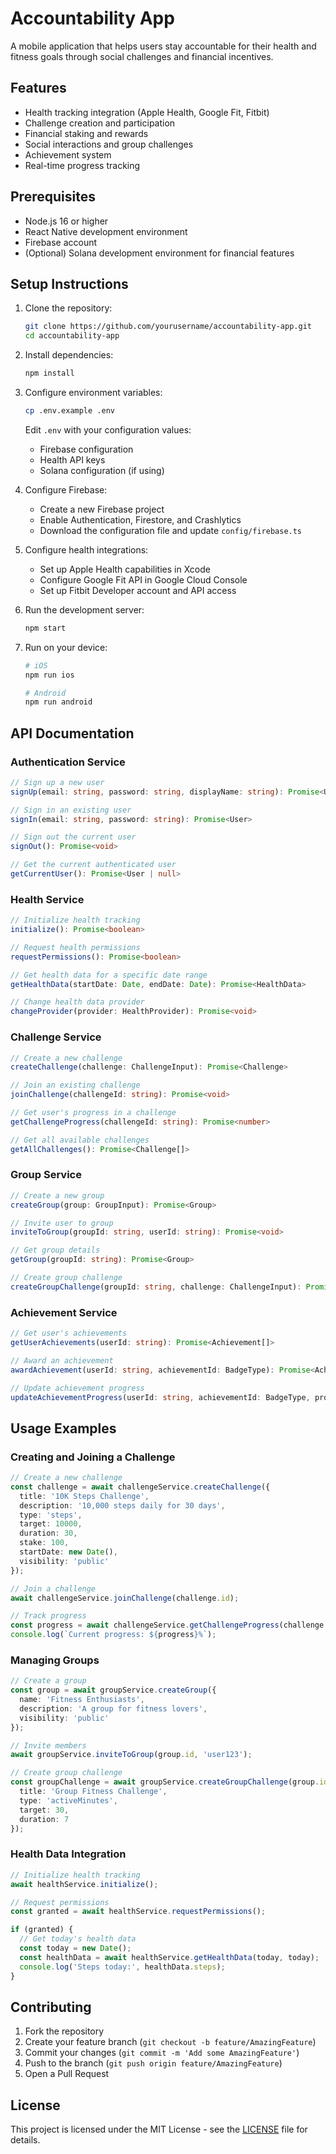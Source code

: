 # Accountability App

A mobile application that helps users stay accountable for their health and fitness goals through social challenges and financial incentives.

## Features

- Health tracking integration (Apple Health, Google Fit, Fitbit)
- Challenge creation and participation
- Financial staking and rewards
- Social interactions and group challenges
- Achievement system
- Real-time progress tracking

## Prerequisites

- Node.js 16 or higher
- React Native development environment
- Firebase account
- (Optional) Solana development environment for financial features

## Setup Instructions

1. Clone the repository:
   ```bash
   git clone https://github.com/yourusername/accountability-app.git
   cd accountability-app
   ```

2. Install dependencies:
   ```bash
   npm install
   ```

3. Configure environment variables:
   ```bash
   cp .env.example .env
   ```
   Edit `.env` with your configuration values:
   - Firebase configuration
   - Health API keys
   - Solana configuration (if using)

4. Configure Firebase:
   - Create a new Firebase project
   - Enable Authentication, Firestore, and Crashlytics
   - Download the configuration file and update `config/firebase.ts`

5. Configure health integrations:
   - Set up Apple Health capabilities in Xcode
   - Configure Google Fit API in Google Cloud Console
   - Set up Fitbit Developer account and API access

6. Run the development server:
   ```bash
   npm start
   ```

7. Run on your device:
   ```bash
   # iOS
   npm run ios
   
   # Android
   npm run android
   ```

## API Documentation

### Authentication Service
```typescript
// Sign up a new user
signUp(email: string, password: string, displayName: string): Promise<User>

// Sign in an existing user
signIn(email: string, password: string): Promise<User>

// Sign out the current user
signOut(): Promise<void>

// Get the current authenticated user
getCurrentUser(): Promise<User | null>
```

### Health Service
```typescript
// Initialize health tracking
initialize(): Promise<boolean>

// Request health permissions
requestPermissions(): Promise<boolean>

// Get health data for a specific date range
getHealthData(startDate: Date, endDate: Date): Promise<HealthData>

// Change health data provider
changeProvider(provider: HealthProvider): Promise<void>
```

### Challenge Service
```typescript
// Create a new challenge
createChallenge(challenge: ChallengeInput): Promise<Challenge>

// Join an existing challenge
joinChallenge(challengeId: string): Promise<void>

// Get user's progress in a challenge
getChallengeProgress(challengeId: string): Promise<number>

// Get all available challenges
getAllChallenges(): Promise<Challenge[]>
```

### Group Service
```typescript
// Create a new group
createGroup(group: GroupInput): Promise<Group>

// Invite user to group
inviteToGroup(groupId: string, userId: string): Promise<void>

// Get group details
getGroup(groupId: string): Promise<Group>

// Create group challenge
createGroupChallenge(groupId: string, challenge: ChallengeInput): Promise<Challenge>
```

### Achievement Service
```typescript
// Get user's achievements
getUserAchievements(userId: string): Promise<Achievement[]>

// Award an achievement
awardAchievement(userId: string, achievementId: BadgeType): Promise<Achievement>

// Update achievement progress
updateAchievementProgress(userId: string, achievementId: BadgeType, progress: number): Promise<void>
```

## Usage Examples

### Creating and Joining a Challenge
```typescript
// Create a new challenge
const challenge = await challengeService.createChallenge({
  title: '10K Steps Challenge',
  description: '10,000 steps daily for 30 days',
  type: 'steps',
  target: 10000,
  duration: 30,
  stake: 100,
  startDate: new Date(),
  visibility: 'public'
});

// Join a challenge
await challengeService.joinChallenge(challenge.id);

// Track progress
const progress = await challengeService.getChallengeProgress(challenge.id);
console.log(`Current progress: ${progress}%`);
```

### Managing Groups
```typescript
// Create a group
const group = await groupService.createGroup({
  name: 'Fitness Enthusiasts',
  description: 'A group for fitness lovers',
  visibility: 'public'
});

// Invite members
await groupService.inviteToGroup(group.id, 'user123');

// Create group challenge
const groupChallenge = await groupService.createGroupChallenge(group.id, {
  title: 'Group Fitness Challenge',
  type: 'activeMinutes',
  target: 30,
  duration: 7
});
```

### Health Data Integration
```typescript
// Initialize health tracking
await healthService.initialize();

// Request permissions
const granted = await healthService.requestPermissions();

if (granted) {
  // Get today's health data
  const today = new Date();
  const healthData = await healthService.getHealthData(today, today);
  console.log('Steps today:', healthData.steps);
}
```

## Contributing

1. Fork the repository
2. Create your feature branch (`git checkout -b feature/AmazingFeature`)
3. Commit your changes (`git commit -m 'Add some AmazingFeature'`)
4. Push to the branch (`git push origin feature/AmazingFeature`)
5. Open a Pull Request

## License

This project is licensed under the MIT License - see the [LICENSE](LICENSE) file for details.
